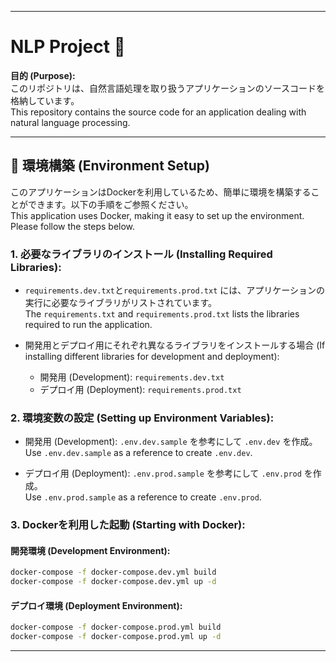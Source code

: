 
---

# NLP Project 📖
**目的 (Purpose):**  
このリポジトリは、自然言語処理を取り扱うアプリケーションのソースコードを格納しています。  
This repository contains the source code for an application dealing with natural language processing.

---

## 🚀 環境構築 (Environment Setup)

このアプリケーションはDockerを利用しているため、簡単に環境を構築することができます。以下の手順をご参照ください。  
This application uses Docker, making it easy to set up the environment. Please follow the steps below.

### 1. 必要なライブラリのインストール (Installing Required Libraries):
- `requirements.dev.txt`と`requirements.prod.txt` には、アプリケーションの実行に必要なライブラリがリストされています。  
The `requirements.txt` and `requirements.prod.txt` lists the libraries required to run the application.
  
- 開発用とデプロイ用にそれぞれ異なるライブラリをインストールする場合 (If installing different libraries for development and deployment):  
  - 開発用 (Development): `requirements.dev.txt`
  - デプロイ用 (Deployment): `requirements.prod.txt`

### 2. 環境変数の設定 (Setting up Environment Variables):
- 開発用 (Development): `.env.dev.sample` を参考にして `.env.dev` を作成。  
Use `.env.dev.sample` as a reference to create `.env.dev`.
  
- デプロイ用 (Deployment): `.env.prod.sample` を参考にして `.env.prod` を作成。  
Use `.env.prod.sample` as a reference to create `.env.prod`.

### 3. Dockerを利用した起動 (Starting with Docker):

#### 開発環境 (Development Environment):
```bash
docker-compose -f docker-compose.dev.yml build
docker-compose -f docker-compose.dev.yml up -d
```

#### デプロイ環境 (Deployment Environment):
```bash
docker-compose -f docker-compose.prod.yml build
docker-compose -f docker-compose.prod.yml up -d
```

---



